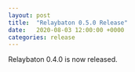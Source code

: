 ```yaml
---
layout: post
title:  "Relaybaton 0.5.0 Release"
date:   2020-08-03 12:00:00 +0000
categories: release
---
```

Relaybaton 0.4.0 is now released.